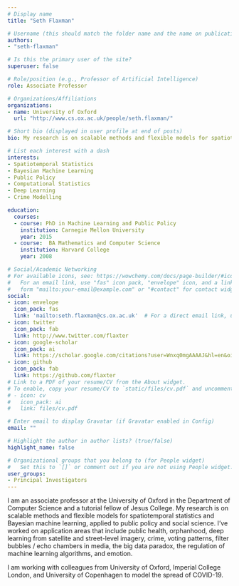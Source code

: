 ```yaml
---
# Display name
title: "Seth Flaxman"

# Username (this should match the folder name and the name on publications)
authors:
- "seth-flaxman"

# Is this the primary user of the site?
superuser: false

# Role/position (e.g., Professor of Artificial Intelligence)
role: Associate Professor

# Organizations/Affiliations
organizations:
- name: University of Oxford 
  url: "http://www.cs.ox.ac.uk/people/seth.flaxman/"

# Short bio (displayed in user profile at end of posts)
bio: My research is on scalable methods and flexible models for spatiotemporal statistics and Bayesian machine learning, applied to public policy and social science. 

# List each interest with a dash
interests:
- Spatiotemporal Statistics
- Bayesian Machine Learning
- Public Policy
- Computational Statistics
- Deep Learning
- Crime Modelling

education:
  courses:
  - course: PhD in Machine Learning and Public Policy
    institution: Carnegie Mellon University
    year: 2015
  - course:  BA Mathematics and Computer Science
    institution: Harvard College
    year: 2008

# Social/Academic Networking
# For available icons, see: https://wowchemy.com/docs/page-builder/#icons
#   For an email link, use "fas" icon pack, "envelope" icon, and a link in the
#   form "mailto:your-email@example.com" or "#contact" for contact widget.
social:
- icon: envelope
  icon_pack: fas
  link: 'mailto:seth.flaxman@cs.ox.ac.uk'  # For a direct email link, use "mailto:test@example.org".
- icon: twitter
  icon_pack: fab
  link: http://www.twitter.com/flaxter
- icon: google-scholar
  icon_pack: ai
  link: https://scholar.google.com/citations?user=Wnxq0mgAAAAJ&hl=en&oi=ao
- icon: github
  icon_pack: fab
  link: https://github.com/flaxter
# Link to a PDF of your resume/CV from the About widget.
# To enable, copy your resume/CV to `static/files/cv.pdf` and uncomment the lines below.
# - icon: cv
#   icon_pack: ai
#   link: files/cv.pdf

# Enter email to display Gravatar (if Gravatar enabled in Config)
email: ""

# Highlight the author in author lists? (true/false)
highlight_name: false

# Organizational groups that you belong to (for People widget)
#   Set this to `[]` or comment out if you are not using People widget.
user_groups:
- Principal Investigators
---
```


I am an associate professor at the University of Oxford in the Department of Computer Science and a tutorial fellow of Jesus College. My research is on scalable methods and flexible models for spatiotemporal statistics and Bayesian machine learning, applied to public policy and social science. I’ve worked on application areas that include public health, orphanhood, deep learning from satellite and street-level imagery, crime, voting patterns, filter bubbles / echo chambers in media, the big data paradox, the regulation of machine learning algorithms, and emotion.

 
I am working with colleagues from University of Oxford, Imperial College London, and University of Copenhagen to model the spread of COVID-19.